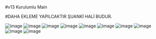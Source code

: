 #v13 Kurulumlu Main

#DAHA EKLEME YAPILCAKTIR ŞUANKİ HALİ BUDUR.

![image](https://cdn.discordapp.com/attachments/935531999786045456/977954939915599982/kaytmod.png)
![image](https://cdn.discordapp.com/attachments/935531999786045456/977955013265596447/tagrol.png)
![image](https://cdn.discordapp.com/attachments/935531999786045456/977955035516383272/rolmenu.png)
![image](https://cdn.discordapp.com/attachments/935531999786045456/977955058291449886/kurulum.png)
![image](https://cdn.discordapp.com/attachments/935531999786045456/977958169437413376/hosgeldnmesaj.png)
![image](https://cdn.discordapp.com/attachments/935531999786045456/977958446420856922/YARDIMMENUSU.png)
![image](https://cdn.discordapp.com/attachments/935531999786045456/977961242029338655/yasakland.png)
![image](https://cdn.discordapp.com/attachments/935531999786045456/977961320274075668/taglalm.png)
![image](https://cdn.discordapp.com/attachments/935531999786045456/977962696773365831/sesli.png)
![image](https://cdn.discordapp.com/attachments/937999501820567552/977965650284781598/oyun.png)
